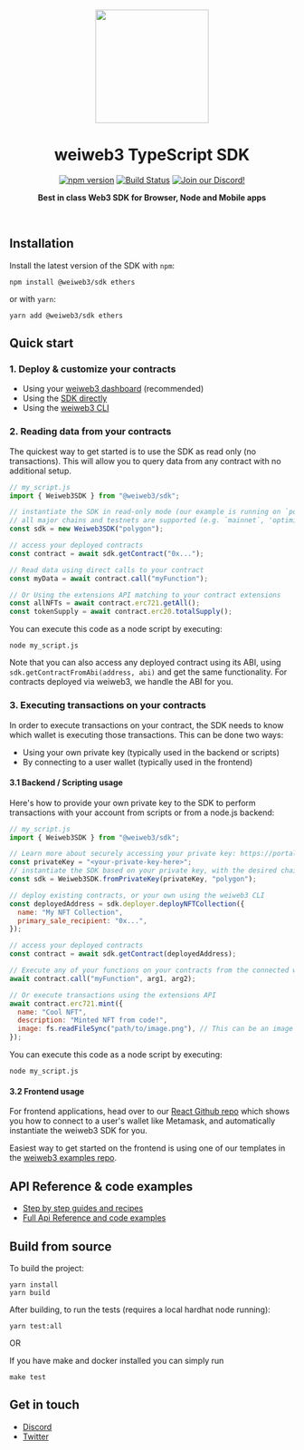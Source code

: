<p align="center">
<br />
<a href="https://weiweb3.com"><img src="https://github.com/weiweb3/js/blob/main/packages/sdk/logo.svg?raw=true" width="200" alt=""/></a>
<br />
</p>
<h1 align="center">weiweb3 TypeScript SDK</h1>
<p align="center">
<a href="https://www.npmjs.com/package/@weiweb3/sdk"><img src="https://img.shields.io/npm/v/@weiweb3/sdk?color=red&label=npm&logo=npm" alt="npm version"/></a>
<a href="https://github.com/weiweb3/js/actions/workflows/CI.yml"><img alt="Build Status" src="https://github.com/weiweb3/js/actions/workflows/CI.yml/badge.svg"/></a>
<a href="https://discord.gg/weiweb3"><img alt="Join our Discord!" src="https://img.shields.io/discord/834227967404146718.svg?color=7289da&label=discord&logo=discord&style=flat"/></a>

</p>
<p align="center"><strong>Best in class Web3 SDK for Browser, Node and Mobile apps</strong></p>
<br />

## Installation

Install the latest version of the SDK with `npm`:

```shell
npm install @weiweb3/sdk ethers
```

or with `yarn`:

```shell
yarn add @weiweb3/sdk ethers
```

## Quick start

### 1. Deploy & customize your contracts

- Using your [weiweb3 dashboard](https://weiweb3.com/dashboard) (recommended)
- Using the [SDK directly](https://portal.weiweb3.com/typescript/sdk.contractdeployer)
- Using the [weiweb3 CLI](https://portal.weiweb3.com/deploy)

### 2. Reading data from your contracts

The quickest way to get started is to use the SDK as read only (no transactions).
This will allow you to query data from any contract with no additional setup.

```javascript title="my_script.js"
// my_script.js
import { Weiweb3SDK } from "@weiweb3/sdk";

// instantiate the SDK in read-only mode (our example is running on `polygon` here)
// all major chains and testnets are supported (e.g. `mainnet`, 'optimism`, 'arbitrum', 'polygon', `goerli`, 'mumbai', etc.)
const sdk = new Weiweb3SDK("polygon");

// access your deployed contracts
const contract = await sdk.getContract("0x...");

// Read data using direct calls to your contract
const myData = await contract.call("myFunction");

// Or Using the extensions API matching to your contract extensions
const allNFTs = await contract.erc721.getAll();
const tokenSupply = await contract.erc20.totalSupply();
```

You can execute this code as a node script by executing:

```shell
node my_script.js
```

Note that you can also access any deployed contract using its ABI, using `sdk.getContractFromAbi(address, abi)` and get the same functionality. For contracts deployed via weiweb3, we handle the ABI for you.

### 3. Executing transactions on your contracts

In order to execute transactions on your contract, the SDK needs to know which wallet is executing those transactions.
This can be done two ways:

- Using your own private key (typically used in the backend or scripts)
- By connecting to a user wallet (typically used in the frontend)

#### 3.1 Backend / Scripting usage

Here's how to provide your own private key to the SDK to perform transactions with your account from scripts or from a node.js backend:

```javascript title="my_script.js"
// my_script.js
import { Weiweb3SDK } from "@weiweb3/sdk";

// Learn more about securely accessing your private key: https://portal.weiweb3.com/web3-sdk/set-up-the-sdk/securing-your-private-key
const privateKey = "<your-private-key-here>";
// instantiate the SDK based on your private key, with the desired chain to connect to
const sdk = Weiweb3SDK.fromPrivateKey(privateKey, "polygon");

// deploy existing contracts, or your own using the weiweb3 CLI
const deployedAddress = sdk.deployer.deployNFTCollection({
  name: "My NFT Collection",
  primary_sale_recipient: "0x...",
});

// access your deployed contracts
const contract = await sdk.getContract(deployedAddress);

// Execute any of your functions on your contracts from the connected wallet
await contract.call("myFunction", arg1, arg2);

// Or execute transactions using the extensions API
await contract.erc721.mint({
  name: "Cool NFT",
  description: "Minted NFT from code!",
  image: fs.readFileSync("path/to/image.png"), // This can be an image url or file
});
```

You can execute this code as a node script by executing:

```shell
node my_script.js
```

#### 3.2 Frontend usage

For frontend applications, head over to our [React Github repo](https://github.com/weiweb3/js/tree/main/packages/react) which shows you how to connect to a user's wallet like Metamask, and automatically instantiate the weiweb3 SDK for you.

Easiest way to get started on the frontend is using one of our templates in the [weiweb3 examples repo](https://github.com/weiweb3-example).

## API Reference & code examples

- [Step by step guides and recipes](https://portal.weiweb3.com)
- [Full Api Reference and code examples](https://docs.weiweb3.com/typescript)

## Build from source

To build the project:

```shell
yarn install
yarn build
```

After building, to run the tests (requires a local hardhat node running):

```shell
yarn test:all
```

OR

If you have make and docker installed you can simply run

```shell
make test
```

## Get in touch

- [Discord](https://discord.gg/weiweb3)
- [Twitter](https://twitter.com/weiweb3_/)

